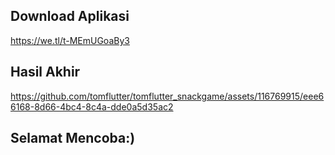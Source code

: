 ## Download Aplikasi
https://we.tl/t-MEmUGoaBy3
## Hasil Akhir


https://github.com/tomflutter/tomflutter_snackgame/assets/116769915/eee66168-8d66-4bc4-8c4a-dde0a5d35ac2


## Selamat Mencoba:)
